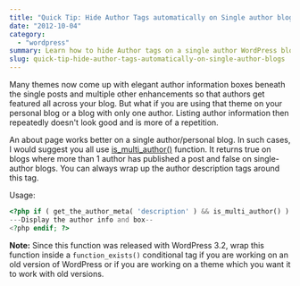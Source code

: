 ```yaml
---
title: "Quick Tip: Hide Author Tags automatically on Single author blogs"
date: "2012-10-04"
category: 
  - "wordpress"
summary: Learn how to hide Author tags on a single author WordPress blog.
slug: quick-tip-hide-author-tags-automatically-on-single-author-blogs
---
```


Many themes now come up with elegant author information boxes beneath the single posts and multiple other enhancements so that authors get featured all across your blog. But what if you are using that theme on your personal blog or a blog with only one author. Listing author information then repeatedly doesn't look good and is more of a repetition. 

An about page works better on a single author/personal blog. In such cases, I would suggest you all use [is\_multi\_author()](http://codex.wordpress.org/Function_Reference/is_multi_author) function. It returns true on blogs where more than 1 author has published a post and false on single-author blogs. You can always wrap up the author description tags around this tag.

Usage:

```php
<?php if ( get_the_author_meta( 'description' ) && is_multi_author() ) : ?>
---Display the author info and box--
<?php endif; ?>
```

**Note:** Since this function was released with WordPress 3.2, wrap this function inside a `function_exists()` conditional tag if you are working on an old version of WordPress or if you are working on a theme which you want it to work with old versions.
